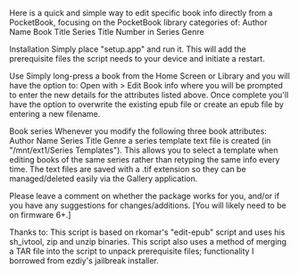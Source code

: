 Here is a quick and simple way to edit specific book info directly from a PocketBook, focusing on the PocketBook library categories of:
Author Name
Book Title
Series Title
Number in Series
Genre

Installation
Simply place "setup.app" and run it. This will add the prerequisite files the script needs to your device and initiate a restart.

Use
Simply long-press a book from the Home Screen or Library and you will have the option to:
Open with > Edit Book info
where you will be prompted to enter the new details for the attributes listed above. Once complete you'll have the option to overwrite the existing epub file or create an epub file by entering a new filename.

Book series
Whenever you modify the following three book attributes:
Author Name
Series Title
Genre
a series template text file is created (in "/mnt/ext1/Series Templates"). This allows you to select a template when editing books of the same series rather than retyping the same info every time. The text files are saved with a .tif extension so they can be managed/deleted easily via the Gallery application.

Please leave a comment on whether the package works for you, and/or if you have any suggestions for changes/additions. [You will likely need to be on firmware 6+.]

Thanks to:
This script is based on rkomar's "edit-epub" script and uses his sh_ivtool, zip and unzip binaries.
This script also uses a method of merging a TAR file into the script to unpack prerequisite files; functionality I borrowed from ezdiy's jailbreak installer.
